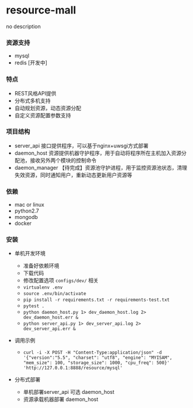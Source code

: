 # resource-mall
no description


### 资源支持


- mysql
- redis [开发中]


### 特点
- REST风格API提供
- 分布式多机支持
- 自动规划资源，动态资源分配
- 自定义资源配置参数支持


### 项目结构
- server_api 接口提供程序，可以基于nginx+uwsgi方式部署
- daemon_host 资源提供机器守护程序，用于自动将程序所在主机加入资源分配池，接收另外两个模块的控制命令
- daemon_manager 【待完成】资源池守护进程，用于监控资源池状态，清理失效资源，同时通知用户，重新动态更新用户资源等


### 依赖
- mac or linux
- python2.7
- mongodb
- docker


### 安装
- 单机开发环境
  - 准备好依赖环境
  - 下载代码
  - 修改配置选项 `configs/dev/` 相关
  - `virtualenv .env`
  - `source .env/bin/activate`
  - `pip install -r requirements.txt -r requirements-test.txt`
  - `pytest .`
  - `python daemon_host.py 1> dev_daemon_host.log 2> dev_daemon_host.err &`
  - `python server_api.py 1> dev_server_api.log 2> dev_server_api.err &`

- 调用示例
  - `curl -i -X POST -H "Content-Type:application/json" -d '{"version":"5.5", "charset": "utf8", "engine": "MYISAM", "mem_size": 100, "storage_size": 1000, "cpu_freq": 500}' 'http://127.0.0.1:8888/resource/mysql'`

- 分布式部署
  - 单机部署server_api 可选 daemon_host
  - 资源承载机器部署 daemon_host
